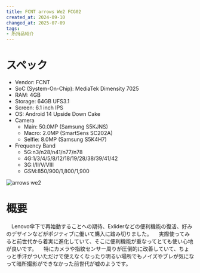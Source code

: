 ```yaml
---
title: FCNT arrows We2 FCG02
created_at: 2024-09-10
changed_at: 2025-07-09
tags:
- 所持品紹介
---
```


# スペック
- Vendor: FCNT
- SoC (System-On-Chip): MediaTek Dimensity 7025
- RAM: 4GB
- Storage: 64GB UFS3.1
- Screen: 6.1 inch IPS
- OS: Android 14 Upside Down Cake
- Camera
  - Main: 50.0MP (Samsung S5KJNS)
  - Macro: 2.0MP (SmartSens SC202A)
  - Selfie: 8.0MP (Samsung S5K4H7)
- Frequency Band
  - 5G:n3/n28/n41/n77/n78
  - 4G:1/3/4/5/8/12/18/19/28/38/39/41/42
  - 3G:I/II/V/VIII
  - GSM:850/900/1,800/1,900

![arrows we2](https://media.misskeyusercontent.jp/io/236f9215-5edc-4f7e-ad99-23b85bbc54e7.jpg)

# 概要
　Lenovo傘下で再始動することへの期待、Exliderなどの便利機能の復活、好みのデザインなどがポジティブに働いて購入に踏み切りました。
　実際使ってみると前世代から着実に進化していて、そこに便利機能が重なってとても使い心地が良いです。
　特にカメラや指紋センサー周りが圧倒的に改善していて、ちょっと手汗がついただけで使えなくなったり明るい場所でもノイズやブレが気になって暗所撮影ができなかった前世代が嘘のようです。